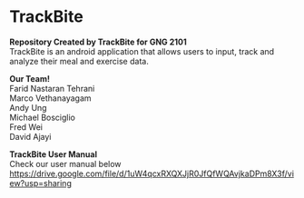 # TrackBite
<b>Repository Created by TrackBite for GNG 2101</b><br>
TrackBite is an android application that allows users to input, track and analyze their meal and exercise data.
  
<b>Our Team!</b><br>
Farid Nastaran Tehrani <br>
Marco Vethanayagam <br>
Andy Ung <br>
Michael Bosciglio <br>
Fred Wei <br>
David Ajayi <br>

<b>TrackBite User Manual</b><br>
Check our user manual below<br>
https://drive.google.com/file/d/1uW4qcxRXQXJjR0JfQfWQAvjkaDPm8X3f/view?usp=sharing
